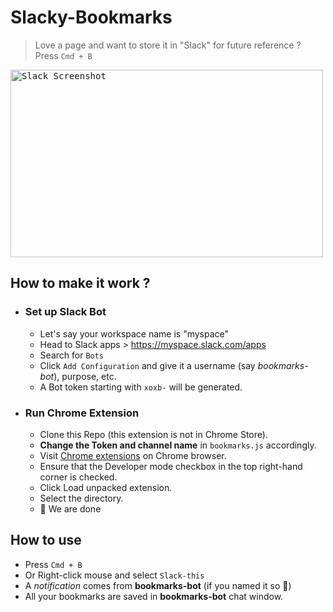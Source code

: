 # Slacky-Bookmarks
> Love a page and want to store it in "Slack" for future reference ?
Press `Cmd + B`

<kbd><img src="https://github.com/akki777/Slacky-Bookmarks/blob/master/screenshot_slack.png" alt="Slack Screenshot" height="300" width="500"/></kbd>

## How to make it work ?
- ### Set up Slack Bot
   - Let's say your workspace name is "myspace"
   - Head to Slack apps > https://myspace.slack.com/apps
   - Search for `Bots`
   - Click `Add Configuration` and give it a username (say _bookmarks-bot_), purpose, etc.
   - A Bot token starting with `xoxb-` will be generated.

- ### Run Chrome Extension
  - Clone this Repo (this extension is not in Chrome Store).
  - __Change the Token and channel name__ in `bookmarks.js` accordingly.
  - Visit [Chrome extensions](https://chrome://extensions) on Chrome browser.
  - Ensure that the Developer mode checkbox in the top right-hand corner is checked.
  - Click Load unpacked extension.
  - Select the directory.
  - :tada: We are done

## How to use
- Press `Cmd + B`
- Or Right-click mouse and select `Slack-this`
- A _notification_ comes from __bookmarks-bot__ (if you named it so :grimacing:)
- All your bookmarks are saved in __bookmarks-bot__ chat window.
 
